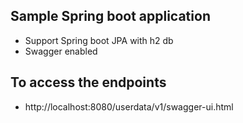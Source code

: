 Sample Spring boot application
---------------------------------------
* Support Spring boot JPA with h2 db
* Swagger enabled

To access the endpoints
-----------------------
- http://localhost:8080/userdata/v1/swagger-ui.html


